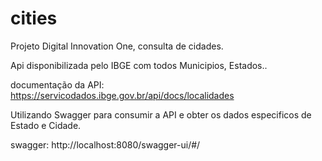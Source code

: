 # cities
Projeto Digital Innovation One, consulta de cidades.

Api disponibilizada pelo IBGE com todos Municipios, Estados..

documentação da API: https://servicodados.ibge.gov.br/api/docs/localidades

Utilizando Swagger para consumir a API e obter os dados especificos de Estado e Cidade.

swagger: http://localhost:8080/swagger-ui/#/
